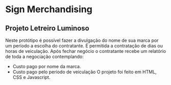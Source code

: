 # Sign Merchandising
## Projeto Letreiro Luminoso
Neste protótipo é possível fazer a divulgação do nome de sua marca por um período a escolha do contratante. É permitida a contratação de dias ou horas de veiculação. Após fechar negócio o contratante recebe um relatório de toda a negociação contemplando:
  - Custo pago por nome da marca.
  - Custo pago pelo período de veiculação O projeto foi feito em HTML, CSS e Javascript.

